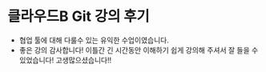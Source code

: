 # 클라우드B Git 강의 후기


- 협업 툴에 대해 다룰수 있는 유익한 수업이였습니다.
- 좋은 강의 감사합니다! 이틀간 긴 시간동안 이해하기 쉽게 강의해 주셔서 잘 들을 수 있었습니다! 고생많으셨습니다!!
